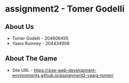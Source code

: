 # assignment2 - Tomer Godelli

## About Us 
* Tomer Godelli - 204606495
* Yaara Rumney - 204434906

## About The Game 
* Site URL - https://sise-web-development-environments.github.io/assignment2-yaara-tomer/


